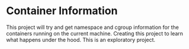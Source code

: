 # Container Information

This project will try and get namespace and cgroup information for the containers running on the current machine.
Creating this project to learn what happens under the hood. This is an exploratory project.


